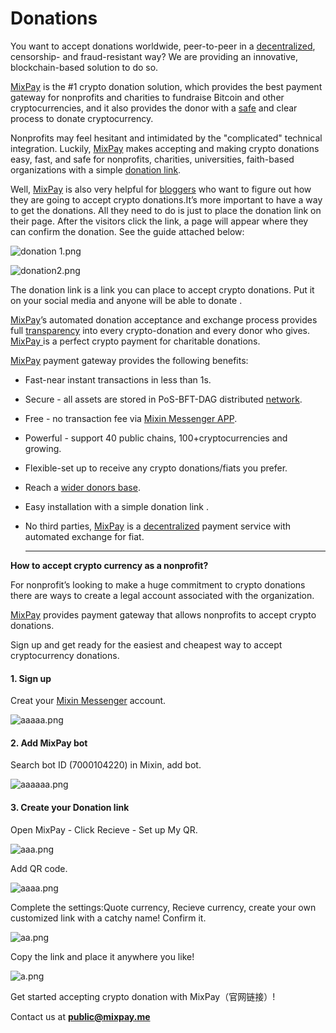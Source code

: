 # Donations

You want to accept donations worldwide, peer-to-peer in a [decentralized](https://www.investopedia.com/terms/b/blockchain.asp#toc-blockchain-decentralization), censorship- and fraud-resistant way? We are providing an innovative, blockchain-based solution to do so.&#x20;

[MixPay](../../about-us/more-about-mixpay.md) is the #1 crypto donation solution, which provides the best payment gateway for nonprofits and charities to fundraise Bitcoin and other cryptocurrencies, and it also provides the donor with a [safe](https://www.investopedia.com/terms/b/blockchain.asp#toc-is-blockchain-secure) and clear process to donate cryptocurrency.&#x20;

Nonprofits may feel hesitant and intimidated by the "complicated" technical integration. Luckily, [MixPay](../../about-us/more-about-mixpay.md) makes accepting and making crypto donations easy, fast, and safe for nonprofits, charities, universities, faith-based organizations with a simple [donation link](https://mixpay.me/thorb).&#x20;

Well, [MixPay](../../about-us/more-about-mixpay.md) is also very helpful for [bloggers](https://www.blogtyrant.com/what-does-a-blogger-do/) who want to figure out how they are going to accept crypto donations.It’s more important to have a way to get the donations. All they need to do is just to place the donation link on their page. After the visitors click the link, a page will appear where they can confirm the donation. See the guide attached below:

![donation 1.png](https://s2.loli.net/2022/02/10/t3PnNMzJI4Dxswg.png)

![donation2.png](https://s2.loli.net/2022/02/10/wcMdiR7OEn2ZzA6.png)

The donation link is a link you can place to accept crypto donations. Put it on your social media and anyone will be able to donate .

[MixPay](../../about-us/more-about-mixpay.md)’s automated donation acceptance and exchange process provides full [transparency](https://www.investopedia.com/terms/b/blockchain.asp#toc-transparency) into every crypto-donation and every donor who gives. [MixPay ](../../about-us/more-about-mixpay.md)is a perfect crypto payment for charitable donations.

[MixPay](../../about-us/more-about-mixpay.md) payment gateway provides the following benefits:

* Fast-near instant transactions in less than 1s.
* Secure - all assets are stored in PoS-BFT-DAG distributed [network](https://mixin.one/snapshots).&#x20;
* Free - no transaction fee via [Mixin Messenger APP](https://mixin.one/messenger).
* Powerful - support 40 public chains, 100+cryptocurrencies and growing.
* Flexible-set up to receive any crypto donations/fiats you prefer.
* Reach a [wider donors base](https://app.gitbook.com/s/DEi4HKufWDwkRvDViUEi/\~/changes/JARmAnbwCPiR9bwdyf1G/solutions/donations/why-donate-with-crypto).&#x20;
* Easy installation with a simple donation link .
*   No third parties, [MixPay](../../about-us/more-about-mixpay.md) is a [decentralized](https://en.wikipedia.org/wiki/Decentralization) payment service with automated exchange for fiat.&#x20;

    ****

**How to accept crypto currency as a nonprofit?**

For nonprofit’s looking to make a huge commitment to crypto donations there are ways to create a legal account associated with the organization.

[MixPay](../../about-us/more-about-mixpay.md) provides payment gateway that allows nonprofits to accept crypto donations.&#x20;

Sign up and get ready for the easiest and cheapest way to accept cryptocurrency donations.

#### 1. Sign up

Creat your [Mixin Messenger](https://mixin.one/messenger) account.

![aaaaa.png](https://s2.loli.net/2022/02/10/odX85zb4s7QOugc.png)

#### 2. Add MixPay bot

Search bot ID (7000104220) in Mixin, add bot.

![aaaaaa.png](https://s2.loli.net/2022/02/10/BPzMFi7cHJORjdT.png)

#### 3. Create your Donation link

Open MixPay - Click Recieve - Set up My QR.

![aaa.png](https://s2.loli.net/2022/02/10/5k2C34UGvxB7Y1o.png)

Add QR code.

![aaaa.png](https://s2.loli.net/2022/02/10/4y2DLnr3KCViTp6.png)

Complete the settings:Quote currency, Recieve currency, create your own customized link with a catchy name! Confirm it.

![aa.png](https://s2.loli.net/2022/02/10/bEg9do68tXGzWTC.png)

Copy the link and place it anywhere you like!



![a.png](https://s2.loli.net/2022/02/10/pA2k6BdDg5STFRq.png)

Get started accepting crypto donation with MixPay（官网链接）!

Contact us at **public@mixpay.me**
